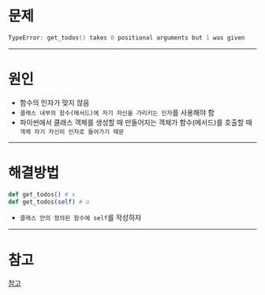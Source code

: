 # 문제

```powershell
TypeError: get_todos() takes 0 positional arguments but 1 was given
```



---



# 원인

- 함수의 인자가 맞지 않음
- `클래스 내부의 함수(메서드)에 자기 자신을 가리키는 인자`를 사용해야 함
- 파이썬에서 클래스 객체를 생성할 때 만들어지는 객체가 함수(메서드)를 호출할 때 `객체 자기 자신이 인자로 들어가기 때문`



---



# 해결방법

```python
def get_todos() # x
def get_todos(self) # o
```

- `클래스 안의 정의된 함수에 self`를 작성하자



___



# 참고

[참고](https://stackoverflow.com/questions/43839536/typeerror-generatecode-takes-0-positional-arguments-but-1-was-given)

